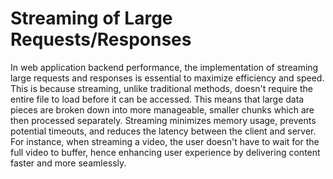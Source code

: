 # Streaming of Large Requests/Responses

In web application backend performance, the implementation of streaming large requests and responses is essential to maximize efficiency and speed. This is because streaming, unlike traditional methods, doesn't require the entire file to load before it can be accessed. This means that large data pieces are broken down into more manageable, smaller chunks which are then processed separately. Streaming minimizes memory usage, prevents potential timeouts, and reduces the latency between the client and server. For instance, when streaming a video, the user doesn't have to wait for the full video to buffer, hence enhancing user experience by delivering content faster and more seamlessly.